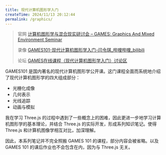 ```yaml
---
title: 现代计算机图形学入门
createTime: 2024/11/13 20:12:44
permalink: /graphics/
---
```


> 官网 [计算机图形学与混合现实研讨会 – GAMES: Graphics And Mixed Environment Seminar](http://games-cn.org/)
>
> 录像 [GAMES101-现代计算机图形学入门-闫令琪_哔哩哔哩_bilibili](https://www.bilibili.com/video/BV1X7411F744)
>
> 论坛 [GAMES在线课程（现代计算机图形学入门）讨论区](http://games-cn.org/forums/forum/graphics-intro/)

GAMES101 是国内著名的现代计算机图形学公开课。这门课程全面而系统地介绍了现代计算机图形学的四大组成部分：

- 光栅化成像
- 几何表示
- 光线追踪
- 动画与模拟

我在学习 Three.js 的过程中遇到了一些概念上的困难，因此更进一步地学习计算机图形学的基本理论，并结合 Three.js 的实际开发，形成系列知识笔记。使得 Three.js 和计算机图像学相互对比，加深理解。

因此，本系列笔记并不完全照搬 GAMES 101 的课程，部分内容会被省略。以及 GAMES 101 的课后作业也不会包含在内，因为与 Three.js 无关。

<CardGrid>
  <LinkCard title="Part 1 变换与齐次坐标" href="/graphics/p1/" />
  <LinkCard title="Part 2 光栅化成像" href="/graphics/p2/" />
  <LinkCard title="Part 3 光照与着色" href="/graphics/p3/" />
  <LinkCard title="Part 4 模型几何表示" href="/graphics/p4/" />
  <LinkCard title="Part 5 贝塞尔曲线和贝塞尔曲面" href="/graphics/p5/" />
  <LinkCard title="Part 6 光线追踪" href="/graphics/p6/" />
</CardGrid>